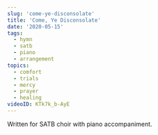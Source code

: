 ```yaml
---
slug: 'come-ye-disconsolate'
title: 'Come, Ye Disconsolate'
date: '2020-05-15'
tags:
  - hymn
  - satb
  - piano
  - arrangement
topics:
  - comfort
  - trials
  - mercy
  - prayer
  - healing
videoID: KTk7k_b-AyE
---
```


Written for SATB choir with piano accompaniment.
